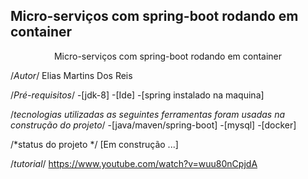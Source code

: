 ## Micro-serviços com spring-boot rodando em container
<p align="center">Micro-serviços com spring-boot rodando em container</p>

/*Autor*/
Elias Martins Dos Reis

/*Pré-requisitos*/
-[jdk-8]
-[Ide]
-[spring instalado na maquina]

/*tecnologias utilizadas as seguintes ferramentas foram usadas na construção do projeto*/
-[java/maven/spring-boot]
-[mysql]
-[docker]



/*status do projeto */
[Em construção ...]



/*tutorial*/
https://www.youtube.com/watch?v=wuu80nCpjdA